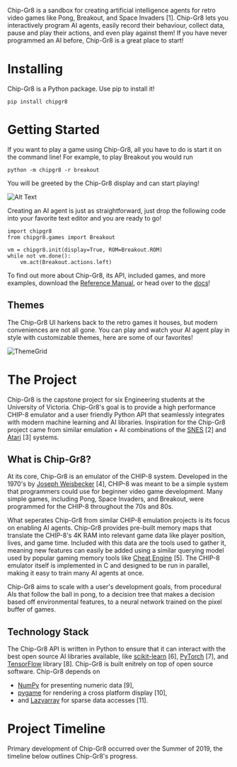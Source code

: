 Chip-Gr8 is a sandbox for creating artificial intelligence agents for retro video games like Pong, Breakout, and Space Invaders \[1\]. Chip-Gr8 lets you interactively program AI agents, easily record their behaviour, collect data, pause and play their actions, and even play against them! If you have never programmed an AI before, Chip-Gr8 is a great place to start!

# Installing

Chip-Gr8 is a Python package. Use pip to install it!

```readonly-nolines
pip install chipgr8
```

# Getting Started

If you want to play a game using Chip-Gr8, all you have to do is start it on the command line! For example, to play Breakout you would run

```readonly-nolines
python -m chipgr8 -r breakout
```

You will be greeted by the Chip-Gr8 display and can start playing!

![Alt Text](./static/img/breakout.gif)

Creating an AI agent is just as straightforward, just drop the following code into your favorite text editor and you are ready to go!

```lang:python-readonly
import chipgr8
from chipgr8.games import Breakout

vm = chipgr8.init(display=True, ROM=Breakout.ROM)
while not vm.done():
    vm.act(Breakout.actions.left)
```

To find out more about Chip-Gr8, its API, included games, and more examples, download the [Reference Manual](./static/Chip-Gr8-Reference-Manual.pdf), or head over to the [docs](./docs)!

## Themes
The Chip-Gr8 UI harkens back to the retro games it houses, but modern conveniences are not all gone. You can play and watch your AI agent play in style with customizable themes, here are some of our favorites!

![ThemeGrid](./static/img/themes/Grid.png)

# The Project
Chip-Gr8 is the capstone project for six Engineering students at the University of Victoria. Chip-Gr8's goal is to provide a high performance CHIP-8 emulator and a user friendly Python API that seamlessly integrates with modern machine learning and AI libraries. Inspiration for the Chip-Gr8 project came from similar emulation + AI combinations of the [SNES](https://www.youtube.com/watch?v=qv6UVOQ0F44) \[2\] and [Atari](https://arxiv.org/pdf/1312.5602v1.pdf) \[3\] systems.

## What is Chip-Gr8?
At its core, Chip-Gr8 is an emulator of the CHIP-8 system. Developed in the 1970's by [Joseph Weisbecker](https://en.wikipedia.org/wiki/Joseph_Weisbecker#Small_systems) \[4\], CHIP-8 was meant to be a simple system that programmers could use for beginner video game development. Many simple games, including Pong, Space Invaders, and Breakout, were programmed for the CHIP-8 throughout the 70s and 80s.

What seperates Chip-Gr8 from similar CHIP-8 emulation projects is its focus on enabling AI agents. Chip-Gr8 provides pre-built memory maps that translate the CHIP-8's 4K RAM into relevant game data like player position, lives, and game time. Included with this data are the tools used to gather it, meaning new features can easily be added using a similar querying model used by popular gaming memory tools like [Cheat Engine](https://www.cheatengine.org/) \[5\]. The CHIP-8 emulator itself is implemented in C and designed to be run in parallel, making it easy to train many AI agents at once.

Chip-Gr8 aims to scale with a user's development goals, from procedural AIs that follow the ball in pong, to a decision tree that makes a decision based off environmental features, to a neural network trained on the pixel buffer of games.

## Technology Stack
The Chip-Gr8 API is written in Python to ensure that it can interact with the best open source AI libraries available, like [scikit-learn](https://scikit-learn.org/stable/) \[6\], [PyTorch](https://pytorch.org/) \[7\], and [TensorFlow](https://www.tensorflow.org/) library \[8\]. Chip-Gr8 is built enitrely on top of open source software. Chip-Gr8 depends on

- [NumPy](https://numpy.org/) for presenting numeric data \[9\],
- [pygame](https://www.pygame.org/news) for rendering a cross platform display \[10\],
- and [Lazyarray](https://lazyarray.readthedocs.io/en/latest/) for sparse data accesses \[11\].

# Project Timeline

Primary development of Chip-Gr8 occurred over the Summer of 2019, the timeline below outlines Chip-Gr8's progress.

